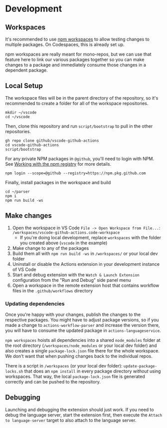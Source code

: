 # Development

## Workspaces

It's recommended to use [npm workspaces](https://docs.npmjs.com/cli/v8/using-npm/workspaces) to allow testing changes to multiple packages. On Codespaces, this is already set up.

npm workspaces are really meant for mono-repos, but we can use that feature here to link our various packages together so you can make changes to a package and immediately consume those changes in a dependent package.

## Local Setup

The workspace files will be in the parent directory of the repository, so it's recommended to create a folder for all of the workspace repositories.

```shell
mkdir ~/vscode
cd ~/vscode
```

Then, clone this repository and run `script/bootstrap` to pull in the other repositories.

```shell
gh repo clone github/vscode-github-actions
cd vscode-github-actions
script/bootstrap
```

For any private NPM packages in `@github`, you'll need to login with NPM. See [Working with the npm registry](https://docs.github.com/en/packages/working-with-a-github-packages-registry/working-with-the-npm-registry) for more details.

```shell
npm login --scope=@github --registry=https://npm.pkg.github.com
```

Finally, install packages in the workspace and build

```shell
cd ~/parser
npm i
npm run build -ws
```

## Make changes

1. Open the workspace in VS Code `File -> Open Workspace from File...`: `/workspaces/vscode-github-actions.code-workspace`
    - If you're doing local development, replace `workspaces` with the folder you created above (`vscode` in the example)
1. Make change to any of the packages
1. Build them all with `npm run build -ws` in `/workspaces/` or your local dev folder
1. Uninstall or disable the Actions extension in your development instance of VS Code
1. Start and debug extension with the `Watch & Launch Extension` configuration from the "Run and Debug" side panel menu
1. Open a workspace in the remote extension host that contains workflow files in the `.github/workflows` directory

### Updating dependencies

Once you're happy with your changes, publish the changes to the respective packages. You might have to adjust package versions, so if you made a change to `actions-workflow-parser` and increase the version there, you will have to consume the updated package in `actions-languageservice`.

`npm workspaces` hoists all dependencies into a shared `node_modules` folder at the root directory (`/workspaces/node_modules` or your local dev folder) and also creates a single `package-lock.json` file there for the whole workspace. We don't want that when pushing changes back to the individual repos.

There is a script in `/workspaces` (or your local dev folder): `update-package-locks.sh` that does an `npm install` in every package directory _without_ using workspaces. That way, the local `package-lock.json` file is generated correctly and can be pushed to the repository.

## Debugging

Launching and debugging the extension should just work. If you need to debug the language server, start the extension first, then execute the `Attach to language-server` target to also attach to the language server.
